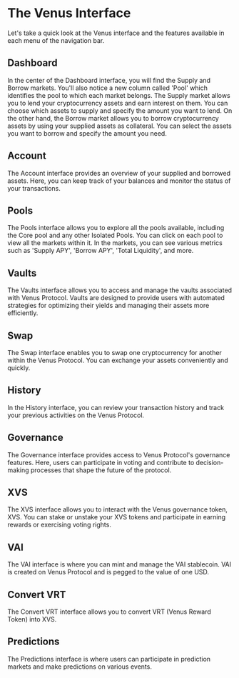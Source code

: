 # The Venus Interface

Let's take a quick look at the Venus interface and the features available in each menu of the navigation bar.

## Dashboard

In the center of the Dashboard interface, you will find the Supply and Borrow markets. You'll also notice a new column called 'Pool' which identifies the pool to which each market belongs. The Supply market allows you to lend your cryptocurrency assets and earn interest on them. You can choose which assets to supply and specify the amount you want to lend. On the other hand, the Borrow market allows you to borrow cryptocurrency assets by using your supplied assets as collateral. You can select the assets you want to borrow and specify the amount you need.

<!-- TODO: SCREENSHOT OF DASHBOARD VIEW -->

## Account

The Account interface provides an overview of your supplied and borrowed assets. Here, you can keep track of your balances and monitor the status of your transactions.

<!-- TODO: SCREENSHOT OF ACCOUNT VIEW -->

## Pools

The Pools interface allows you to explore all the pools available, including the Core pool and any other Isolated Pools. You can click on each pool to view all the markets within it. In the markets, you can see various metrics such as 'Supply APY', 'Borrow APY', 'Total Liquidity', and more.

<!-- TODO: SCREENSHOT OF POOL VIEW -->

## Vaults

The Vaults interface allows you to access and manage the vaults associated with Venus Protocol. Vaults are designed to provide users with automated strategies for optimizing their yields and managing their assets more efficiently.

<!-- TODO: SCREENSHOT OF VAULTS VIEW -->

## Swap

The Swap interface enables you to swap one cryptocurrency for another within the Venus Protocol. You can exchange your assets conveniently and quickly.

<!-- TODO: SCREENSHOT OF SWAP VIEW -->

## History

In the History interface, you can review your transaction history and track your previous activities on the Venus Protocol.

<!-- TODO: SCREENSHOT OF HISTORY VIEW -->

## Governance

The Governance interface provides access to Venus Protocol's governance features. Here, users can participate in voting and contribute to decision-making processes that shape the future of the protocol.

<!-- TODO: SCREENSHOT OF GOVERNANCE VIEW -->

## XVS

The XVS interface allows you to interact with the Venus governance token, XVS. You can stake or unstake your XVS tokens and participate in earning rewards or exercising voting rights.

<!-- TODO: SCREENSHOT OF XVS VIEW -->

## VAI

The VAI interface is where you can mint and manage the VAI stablecoin. VAI is created on Venus Protocol and is pegged to the value of one USD.

<!-- TODO: SCREENSHOT OF VAI VIEW -->

## Convert VRT

The Convert VRT interface allows you to convert VRT (Venus Reward Token) into XVS.

<!-- TODO: SCREENSHOT OF Convert VRT VIEW -->

## Predictions

The Predictions interface is where users can participate in prediction markets and make predictions on various events.

<!-- TODO: SCREENSHOT OF Predictions VIEW -->
